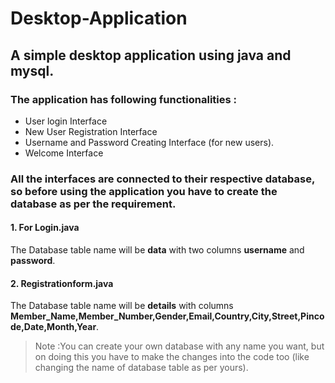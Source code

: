 # Desktop-Application



## A simple desktop application using java and mysql.



### The application has following functionalities :

* User login Interface
* New User Registration Interface
* Username and Password Creating Interface (for new users).
* Welcome Interface



### All the interfaces are connected to their respective database, so before using the application you have to create the database as per the requirement.

#### 1. For Login.java

  The Database table name will be **data** with two columns **username** and **password**.
  
#### 2. Registrationform.java

  The Database table name will be **details** with columns **Member_Name,Member_Number,Gender,Email,Country,City,Street,Pincode,Date,Month,Year**.






> Note :You can create your own database with any name you want, but on doing this you have to make the changes into the code too (like changing the name of database table as per yours).
